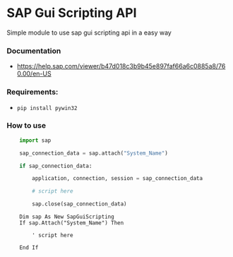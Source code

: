 # SAP Gui Scripting API

Simple module to use sap gui scripting api in a easy way

### Documentation
 - https://help.sap.com/viewer/b47d018c3b9b45e897faf66a6c0885a8/760.00/en-US

### Requirements: 
- ``` pip install pywin32 ```

### How to use
```Python 3
    import sap

    sap_connection_data = sap.attach("System_Name")

    if sap_connection_data:

        application, connection, session = sap_connection_data

        # script here

        sap.close(sap_connection_data)
```

```VBA
    Dim sap As New SapGuiScripting
    If sap.Attach("System_Name") Then
        
        ' script here
        
    End If
```
